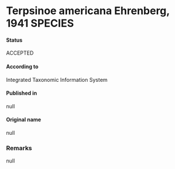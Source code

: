Terpsinoe americana Ehrenberg, 1941 SPECIES
=======

#### Status
ACCEPTED

#### According to
Integrated Taxonomic Information System

#### Published in
null

#### Original name
null

### Remarks
null